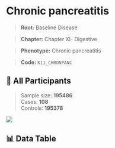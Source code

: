 # Chronic pancreatitis

> **Root:** Baseline Disease  

> **Chapter:** Chapter XI- Digestive  

> **Phenotype:** Chronic pancreatitis  

> **Code:** `K11_CHRONPANC`

## 🧪 All Participants  
> Sample size: **195486**  
> Cases: **108**  
> Controls: **195378**
<img src="/Sensitive/Figures/ALL/Baseline/K11_CHRONPANC.png"/>

## 📊 Data Table
<CsvTableMRF src="/Sensitive/Data/ALL/Baseline/LG_K11_CHRONPANC.csv"/>

